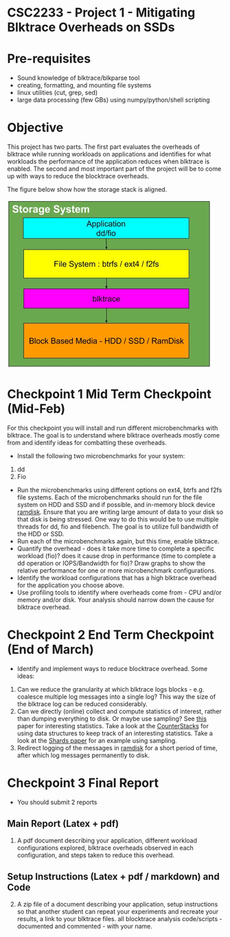 # CSC2233 - Project 1 - Mitigating Blktrace Overheads on SSDs

# Pre-requisites

- Sound knowledge of blktrace/blkparse tool
- creating, formatting, and mounting file systems
- linux utilities (cut, grep, sed)
- large data processing (few GBs) using numpy/python/shell scripting

# Objective

This project has two parts. The first part evaluates the overheads of blktrace while running workloads on applications and identifies for what workloads the performance of the application reduces when blktrace is enabled. The second and most important part of the project will be to come up with ways to reduce the blocktrace overheads. 

The figure below show how the storage stack is aligned.

![](arch_p1.jpg)

# Checkpoint 1 Mid Term Checkpoint (Mid-Feb)

For this checkpoint you will install and run different microbenchmarks with blktrace. The goal is to understand where blktrace overheads mostly come from and identify ideas for combatting these overheads. 

- Install the following two microbenchmarks for your system:
1. dd
2. Fio

- Run the microbenchmarks using different options on ext4, btrfs and f2fs file systems. Each of the microbenchmarks should run for the file system on HDD and SSD and if possible, and in-memory block device [ramdisk](https://www.jamescoyle.net/how-to/943-create-a-ram-disk-in-linux). Ensure that you are writing large amount of data to your disk so that disk is being stressed. One way to do this would be to use multiple threads for dd, fio and filebench. The goal is to utilize full bandwidth of the HDD or SSD.
- Run each of the microbenchmarks again,  but this time, enable blktrace.
- Quantify the overhead - does it take more time to complete a specific workload (fio)? does it cause drop in performance (time to complete a dd operation or IOPS/Bandwidth for fio)? Draw graphs to show the relative performance for one or more microbenchmark configurations.
- Identify the workload configurations that has a high blktrace overhead for the application you choose above.
- Use profiling tools to identify where overheads come from - CPU and/or memory and/or disk. Your analysis should narrow down the cause for blktrace overhead.

# Checkpoint 2 End Term Checkpoint (End of March)

- Identify and implement ways to reduce blocktrace overhead. Some ideas:
1. Can we reduce the granularity at which blktrace logs blocks - e.g. coalesce multiple log messages into a single log? This way the size of the blktrace log can be reduced considerably.
2. Can we directly (online) collect and compute statistics of interest, rather than dumping everything to disk. Or maybe use sampling? See [this](https://www.usenix.org/system/files/conference/hotstorage16/hotstorage16_yadgar.pdf) paper for interesting statistics. Take a look at the [CounterStacks](https://www.usenix.org/node/186182) for using data structures to keep track of an interesting statistics. Take a look at the [Shards paper](https://www.usenix.org/system/files/conference/fast15/fast15-paper-waldspurger.pdf) for an example using sampling.
3. Redirect logging of the messages in [ramdisk](https://www.jamescoyle.net/how-to/943-create-a-ram-disk-in-linux) for a short period of time, after which log messages permanently to disk.

# Checkpoint 3 Final Report
- You should submit 2 reports

## Main Report (Latex + pdf)
1. A pdf document describing your application, different workload configurations explored, blktrace overheads observed in each configuration, and steps taken to reduce this overhead.

## Setup Instructions (Latex + pdf / markdown) and Code
2. A zip file of a document describing your application, setup instructions so that another student can repeat your experiments and recreate your results, a link to your blktrace files. all blocktrace analysis code/scripts - documented and commented - with your name.
